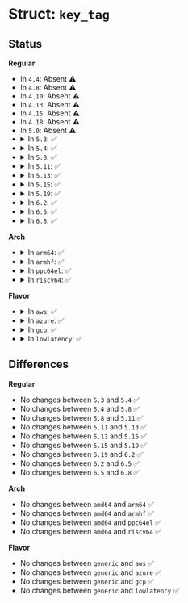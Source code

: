 # Struct: <code>key_tag</code>

## Status
<b>Regular</b>
<ul>
<li>
In <code>4.4</code>: Absent ⚠️
</li>
<li>
In <code>4.8</code>: Absent ⚠️
</li>
<li>
In <code>4.10</code>: Absent ⚠️
</li>
<li>
In <code>4.13</code>: Absent ⚠️
</li>
<li>
In <code>4.15</code>: Absent ⚠️
</li>
<li>
In <code>4.18</code>: Absent ⚠️
</li>
<li>
In <code>5.0</code>: Absent ⚠️
</li>
<li>
<details>
<summary>In <code>5.3</code>: ✅</summary>

```c
struct key_tag {
    struct callback_head rcu;
    refcount_t usage;
    bool removed;
};
```
</details>
</li>
<li>
<details>
<summary>In <code>5.4</code>: ✅</summary>

```c
struct key_tag {
    struct callback_head rcu;
    refcount_t usage;
    bool removed;
};
```
</details>
</li>
<li>
<details>
<summary>In <code>5.8</code>: ✅</summary>

```c
struct key_tag {
    struct callback_head rcu;
    refcount_t usage;
    bool removed;
};
```
</details>
</li>
<li>
<details>
<summary>In <code>5.11</code>: ✅</summary>

```c
struct key_tag {
    struct callback_head rcu;
    refcount_t usage;
    bool removed;
};
```
</details>
</li>
<li>
<details>
<summary>In <code>5.13</code>: ✅</summary>

```c
struct key_tag {
    struct callback_head rcu;
    refcount_t usage;
    bool removed;
};
```
</details>
</li>
<li>
<details>
<summary>In <code>5.15</code>: ✅</summary>

```c
struct key_tag {
    struct callback_head rcu;
    refcount_t usage;
    bool removed;
};
```
</details>
</li>
<li>
<details>
<summary>In <code>5.19</code>: ✅</summary>

```c
struct key_tag {
    struct callback_head rcu;
    refcount_t usage;
    bool removed;
};
```
</details>
</li>
<li>
<details>
<summary>In <code>6.2</code>: ✅</summary>

```c
struct key_tag {
    struct callback_head rcu;
    refcount_t usage;
    bool removed;
};
```
</details>
</li>
<li>
<details>
<summary>In <code>6.5</code>: ✅</summary>

```c
struct key_tag {
    struct callback_head rcu;
    refcount_t usage;
    bool removed;
};
```
</details>
</li>
<li>
<details>
<summary>In <code>6.8</code>: ✅</summary>

```c
struct key_tag {
    struct callback_head rcu;
    refcount_t usage;
    bool removed;
};
```
</details>
</li>
</ul>
<b>Arch</b>
<ul>
<li>
<details>
<summary>In <code>arm64</code>: ✅</summary>

```c
struct key_tag {
    struct callback_head rcu;
    refcount_t usage;
    bool removed;
};
```
</details>
</li>
<li>
<details>
<summary>In <code>armhf</code>: ✅</summary>

```c
struct key_tag {
    struct callback_head rcu;
    refcount_t usage;
    bool removed;
};
```
</details>
</li>
<li>
<details>
<summary>In <code>ppc64el</code>: ✅</summary>

```c
struct key_tag {
    struct callback_head rcu;
    refcount_t usage;
    bool removed;
};
```
</details>
</li>
<li>
<details>
<summary>In <code>riscv64</code>: ✅</summary>

```c
struct key_tag {
    struct callback_head rcu;
    refcount_t usage;
    bool removed;
};
```
</details>
</li>
</ul>
<b>Flavor</b>
<ul>
<li>
<details>
<summary>In <code>aws</code>: ✅</summary>

```c
struct key_tag {
    struct callback_head rcu;
    refcount_t usage;
    bool removed;
};
```
</details>
</li>
<li>
<details>
<summary>In <code>azure</code>: ✅</summary>

```c
struct key_tag {
    struct callback_head rcu;
    refcount_t usage;
    bool removed;
};
```
</details>
</li>
<li>
<details>
<summary>In <code>gcp</code>: ✅</summary>

```c
struct key_tag {
    struct callback_head rcu;
    refcount_t usage;
    bool removed;
};
```
</details>
</li>
<li>
<details>
<summary>In <code>lowlatency</code>: ✅</summary>

```c
struct key_tag {
    struct callback_head rcu;
    refcount_t usage;
    bool removed;
};
```
</details>
</li>
</ul>

## Differences
<b>Regular</b>
<ul>
<li>
No changes between <code>5.3</code> and <code>5.4</code> ✅
</li>
<li>
No changes between <code>5.4</code> and <code>5.8</code> ✅
</li>
<li>
No changes between <code>5.8</code> and <code>5.11</code> ✅
</li>
<li>
No changes between <code>5.11</code> and <code>5.13</code> ✅
</li>
<li>
No changes between <code>5.13</code> and <code>5.15</code> ✅
</li>
<li>
No changes between <code>5.15</code> and <code>5.19</code> ✅
</li>
<li>
No changes between <code>5.19</code> and <code>6.2</code> ✅
</li>
<li>
No changes between <code>6.2</code> and <code>6.5</code> ✅
</li>
<li>
No changes between <code>6.5</code> and <code>6.8</code> ✅
</li>
</ul>
<b>Arch</b>
<ul>
<li>
No changes between <code>amd64</code> and <code>arm64</code> ✅
</li>
<li>
No changes between <code>amd64</code> and <code>armhf</code> ✅
</li>
<li>
No changes between <code>amd64</code> and <code>ppc64el</code> ✅
</li>
<li>
No changes between <code>amd64</code> and <code>riscv64</code> ✅
</li>
</ul>
<b>Flavor</b>
<ul>
<li>
No changes between <code>generic</code> and <code>aws</code> ✅
</li>
<li>
No changes between <code>generic</code> and <code>azure</code> ✅
</li>
<li>
No changes between <code>generic</code> and <code>gcp</code> ✅
</li>
<li>
No changes between <code>generic</code> and <code>lowlatency</code> ✅
</li>
</ul>
